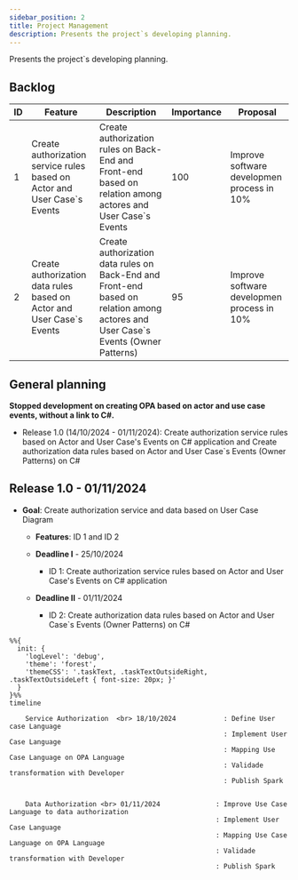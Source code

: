 ```yaml
---
sidebar_position: 2
title: Project Management
description: Presents the project`s developing planning.
---
```


Presents the project`s developing planning.

## Backlog

| ID | Feature | Description | Importance |Proposal|
| -- | ------- | ----------- |----------- |--------|
| 1  | Create authorization service rules based on Actor and User Case`s Events| Create authorization rules on Back-End and Front-end based on relation among actores and User Case`s Events | 100 |Improve software developmen process in 10% |
| 2  | Create authorization data rules based on Actor and User Case`s Events| Create authorization data rules on Back-End and Front-end based on relation among actores and User Case`s Events (Owner Patterns) | 95 |Improve software developmen process in 10% |


## General planning

**Stopped development on creating OPA based on actor and use case events, without a link to C#.**

* Release 1.0 (14/10/2024 - 01/11/2024): Create authorization service rules based on Actor and User Case's Events on C# application and Create authorization data rules based on Actor and User Case`s Events  (Owner Patterns) on C#

## Release 1.0 - 01/11/2024

* **Goal**: Create authorization service and data based on User Case Diagram 

  * **Features**: ID 1 and ID 2

  * **Deadline I**  - 25/10/2024 
      * ID 1: Create authorization service rules based on Actor and User Case's Events on C# application  
  * **Deadline II** - 01/11/2024 
      * ID 2: Create authorization data rules based on Actor and User Case`s Events  (Owner Patterns) on C#

```mermaid
%%{
  init: {
    'logLevel': 'debug',
    'theme': 'forest',
    'themeCSS': '.taskText, .taskTextOutsideRight, .taskTextOutsideLeft { font-size: 20px; }'
  }
}%%
timeline
   
    Service Authorization  <br> 18/10/2024            : Define User case Language
                                                      : Implement User Case Language
                                                      : Mapping Use Case Language on OPA Language
                                                      : Validade transformation with Developer
                                                      : Publish Spark


    Data Authorization <br> 01/11/2024              : Improve Use Case Language to data authorization
                                                    : Implement User Case Language
                                                    : Mapping Use Case Language on OPA Language
                                                    : Validade transformation with Developer
                                                    : Publish Spark
```

